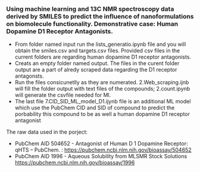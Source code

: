 ### Using machine learning and 13C NMR spectroscopy data derived by SMILES to predict the influence of nanoformulations on biomolecule functionality. Demonstrative case: Human Dopamine D1 Receptor Antagonists.
- From folder named input run the lists_generatio.ipynb file and you will obtain the smiles.csv and targets.csv files. Provided csv files in the current folders are regarding human dopamine D1 receptor antagonists.
- Creats an empty folder named output. The files in the curent folder output are a part of alredy scraped data regarding the D1 receptor antagonsts.
- Run the files consicunetlly as they are numerated. 2.Web_scraping.ijnb will fill the folder output with text files of the compounds; 2.count.ipynb will generate the csvfile needed for Ml. 
- The last file 7.CID_SID_ML_model_D1.ijynb file is an additional ML model which use the PubChem CID and SID of compound to predict the porbability this compound to be as well a human dopamine D1 receptor antagonist

The raw data used in the porject: 
- PubChem AID 504652 - Antagonist of Human D 1 Dopamine Receptor: qHTS – PubChem. : https://pubchem.ncbi.nlm.nih.gov/bioassay/504652
- PubChem AID 1996 - Aqueous Solubility from MLSMR Stock Solutions https://pubchem.ncbi.nlm.nih.gov/bioassay/1996
 
